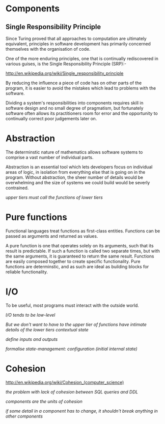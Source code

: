 # Components

## Single Responsibility Principle

Since Turing proved that all approaches to computation are ultimately
equivalent, principles in software development has primarily concerned
themselves with the organisation of code.

One of the more enduring principles, one that is continually
rediscovered in various guises, is the Single Responsibility Principle
(SRP):-

http://en.wikipedia.org/wiki/Single_responsibility_principle

By reducing the influence a piece of code has on other parts of
the program, it is easier to avoid the mistakes which lead to problems
with the software.

Dividing a system's responsibilities into components requires skill in
software design and no small degree of pragmatism, but fortunately
software often allows its practitioners room for error and the
opportunity to continually correct poor judgements later on.

# Abstraction

The determinstic nature of mathematics allows software systems to
comprise a vast number of individual parts.

Abstraction is an essential tool which lets developers focus on
individual areas of logic, in isolation from everything else that is
going on in the program. Without abstraction, the sheer number of
details would be overwhelming and the size of systems we could build
would be severly contrained.

_upper tiers must call the functions of lower tiers_

# Pure functions

Functional languages treat functions as first-class entities. Functions
can be passed as arguments and returned as values.

A pure function is one that operates solely on its arguments, such that
its result is predictable. If such a function is called two separate
times, but with the same arguments, it is guaranteed to return the same
result. Functions are easily composed together to create specific
functionality. Pure functions are determinstic, and as such are ideal as
building blocks for reliable functionality.

# I/O

To be useful, most programs must interact with the outside world.

_I/O tends to be low-level_

_But we don't want to have to the upper tier of functions have intimate details of the lower tiers contextual state_

_define inputs and outputs_

_formalise state-management: configuration (initial internal state)_


# Cohesion

http://en.wikipedia.org/wiki/Cohesion_(computer_science)

_the problem with lack of cohesion between SQL queries and DDL_


_components are the units of cohesion_

_if some detail in a component has to change, it shouldn't break anything in other components_
